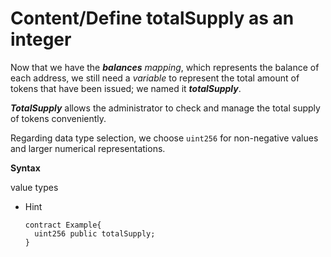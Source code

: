 # Content/Define totalSupply as an integer

Now that we have the ***balances*** *mapping*, which represents the balance of each address, we still need a *variable* to represent the total amount of tokens that have been issued; we named it ***totalSupply***.

***TotalSupply*** allows the administrator to check and manage the total supply of tokens conveniently.

Regarding data type selection, we choose `uint256` for non-negative values and larger numerical representations. 

**Syntax**

value types

- Hint
    
    ```solidity
    contract Example{
      uint256 public totalSupply;
    }
    ```
    
